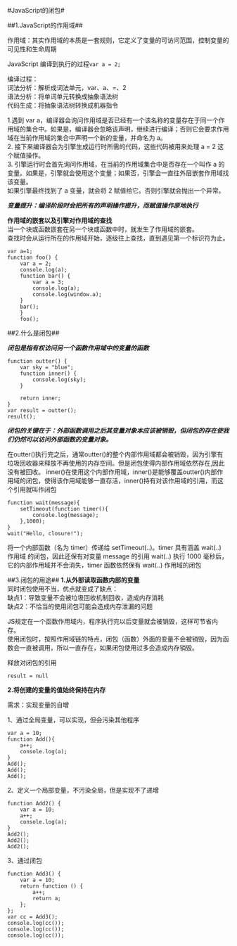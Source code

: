 #JavaScript的闭包#



##1.JavaScript的作用域##

作用域：其实作用域的本质是一套规则，它定义了变量的可访问范围，控制变量的可见性和生命周期

JavaScript 编译到执行的过程`var a = 2;`

编译过程：  
词法分析：解析成词法单元，var、a、=、2  
语法分析：将单词单元转换成抽象语法树  
代码生成：将抽象语法树转换成机器指令  
  
1.遇到 var a，编译器会询问作用域是否已经有一个该名称的变量存在于同一个作用域的集合中。如果是，编译器会忽略该声明，继续进行编译；否则它会要求作用域在当前作用域的集合中声明一个新的变量，并命名为 a。    
2. 接下来编译器会为引擎生成运行时所需的代码，这些代码被用来处理 a = 2 这个赋值操作。  
3. 引擎运行时会首先询问作用域，在当前的作用域集合中是否存在一个叫作 a 的 变量。如果是，引擎就会使用这个变量；如果否，引擎会一直往外层嵌套作用域找该变量。  
如果引擎最终找到了 a 变量，就会将 2 赋值给它。否则引擎就会抛出一个异常。

***变量提升：编译阶段时会把所有的声明操作提升，而赋值操作原地执行***


**作用域的嵌套以及引擎对作用域的查找**  
当一个块或函数嵌套在另一个块或函数中时，就发生了作用域的嵌套。   
查找时会从运行所在的作用域开始，逐级往上查找，直到遇见第一个标识符为止。 

```
var a=1; 
function foo() { 
    var a = 2;
    console.log(a);
    function bar() {
        var a = 3;
        console.log(a);
        console.log(window.a);  
    }
    bar();  
    }
    foo();
```

##2.什么是闭包##

***闭包是指有权访问另一个函数作用域中的变量的函数***

```
function outter() {
    var sky = "blue";
    function inner() {
        console.log(sky);
    }

    return inner;
}
var result = outter();
result();
```

***闭包的关键在于：外部函数调用之后其变量对象本应该被销毁，但闭包的存在使我们仍然可以访问外部函数的变量对象。***

在outter()执行完之后，通常outter()的整个内部作用域都会被销毁，因为引擎有垃圾回收器来释放不再使用的内存空间。但是闭包使得内部作用域依然存在,因此没有被回收。
inner()在使用这个内部作用域，inner()是能够覆盖outter()内部作用域的闭包，使得该作用域能够一直存活，inner()持有对该作用域的引用，而这个引用就叫作闭包

```
function wait(message){
    setTimeout(function timer(){
        console.log(message);
    },1000);
}
wait("Hello, closure!");
```
将一个内部函数（名为 timer）传递给 setTimeout(..)。timer 具有涵盖 wait(..) 作用域 的闭包，因此还保有对变量 message 的引用
wait(..) 执行 1000 毫秒后，它的内部作用域并不会消失，timer 函数依然保有 wait(..) 作用域的闭包

##3.闭包的用途##
**1.从外部读取函数内部的变量**  
同时闭包使用不当，优点就变成了缺点：   
缺点1：导致变量不会被垃圾回收机制回收，造成内存消耗   
缺点2：不恰当的使用闭包可能会造成内存泄漏的问题

JS规定在一个函数作用域内，程序执行完以后变量就会被销毁，这样可节省内存。   
使用闭包时，按照作用域链的特点，闭包（函数）外面的变量不会被销毁，因为函数会一直被调用，所以一直存在，如果闭包使用过多会造成内存销毁。

释放对闭包的引用
```
result = null
```

**2.将创建的变量的值始终保持在内存**

需求：实现变量的自增

1、通过全局变量，可以实现，但会污染其他程序  
  
``` 
var a = 10;
function Add(){
    a++;
    console.log(a);
}
Add();
Add();
Add();
```

2、定义一个局部变量，不污染全局，但是实现不了递增

```
function Add2() {
    var a = 10;
    a++;
    console.log(a);
}
Add2();
Add2();
Add2();
```
3、通过闭包

```
function Add3() {
    var a = 10;
    return function () {
        a++;
        return a;
    };
};
var cc = Add3();
console.log(cc());
console.log(cc());
console.log(cc());
```








